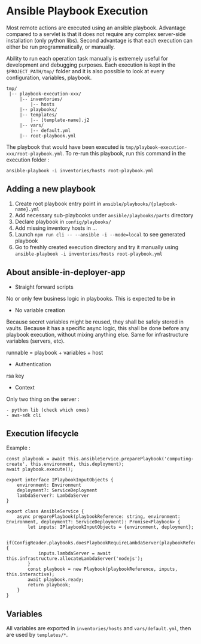 # Ansible Playbook Execution

Most remote actions are executed using an ansible playbook. Advantage compared to a servlet is that it does not require
any complex server-side installation (only python libs). Second advantage is that each execution can either be run
programmatically, or manually.

Ability to run each operation task manually is extremely useful for development and debugging purposes.
Each execution is kept in the `$PROJECT_PATH/tmp/` folder and it is also possible to look at every configuration, 
variables, playbook.

```
tmp/
 |-- playbook-execution-xxx/
     |-- inventories/
         |-- hosts
     |-- playbooks/
     |-- templates/
         |-- [template-name].j2
     |-- vars/
         |-- default.yml
     |-- root-playbook.yml
```

The playbook that would have been executed is `tmp/playbook-execution-xxx/root-playbook.yml`. To re-run this playbook,
run this command in the execution folder :
```
ansible-playbook -i inventories/hosts root-playbook.yml
```

## Adding a new playbook

1. Create root playbook entry point in `ansible/playbooks/{playbook-name}.yml`
2. Add necessary sub-playbooks under `ansible/playbooks/parts` directory
3. Declare playbook in `config/playbooks/`
4. Add missing inventory hosts in ... 
4. Launch `npm run cli -- --ansible -i --mode=local` to see generated playbook
5. Go to freshly created execution directory and try it manually using `ansible-playbook -i inventories/hosts root-playbook.yml`



## About ansible-in-deployer-app

* Straight forward scripts

No or only few business logic in playbooks. This is expected to be in 

* No variable creation

Because secret variables might be reused, they shall be safely stored in vaults. Because it has a specific async logic,
this shall be done before any playbook execution, without mixing anything else.
Same for infrastructure variables (servers, etc).

runnable = playbook + variables + host

* Authentication

rsa key

* Context

Only two thing on the server :

    - python lib (check which ones)
    - aws-sdk cli

## Execution lifecycle

Example :

```
const playbook = await this.ansibleService.preparePlaybook('computing-create', this.environment, this.deployment);
await playbook.execute();
```

```
export interface IPlaybookInputObjects {
    environment: Environment
    deployment?: ServiceDeployment
    lambdaServer?: LambdaServer
}

export class AnsibleService {
    async preparePlaybook(playbookReference: string, environment: Environment, deployment?: ServiceDeployment): Promise<Playbook> {
        let inputs: IPlaybookInputObjects = {environment, deployment};
    
        if(ConfigReader.playbooks.doesPlaybookRequireLambdaServer(playbookReference)) {
            inputs.lambdaServer = await this.infrastructure.allocateLambdaServer('nodejs');
        }
        const playbook = new Playbook(playbookReference, inputs, this.interactive);
        await playbook.ready;
        return playbook;
    }
}
```


## Variables

All variables are exported in `inventories/hosts` and `vars/default.yml`, then are used by `templates/*`.


